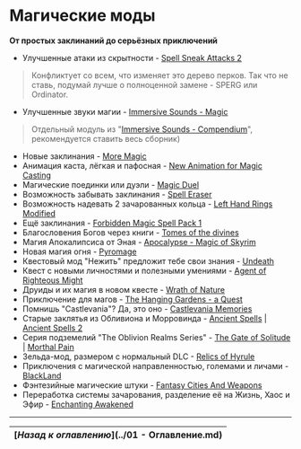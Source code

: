# Магические моды

**От простых заклинаний до серьёзных приключений**

+ Улучшенные атаки из скрытности - [Spell Sneak Attacks 2](http://www.nexusmods.com/skyrim/mods/12637/)

> Конфликтует со всем, что изменяет это дерево перков. Так что не ставь, подумай лучше о полноценной замене - SPERG или Ordinator.

+ Улучшенные звуки магии - [Immersive Sounds - Magic](http://www.nexusmods.com/skyrim/mods/40190/)

> Отдельный модуль из "[Immersive Sounds - Compendium](http://www.nexusmods.com/skyrim/mods/54387/)", рекомендуется ставить весь сборник)

+ Новые заклинания - [More Magic](http://www.nexusmods.com/skyrim/mods/45295/)
+ Анимация каста, лёгкая и пафосная - [New Animation for Magic Casting](http://www.nexusmods.com/skyrim/mods/28428/)
+ Магические поединки или дуэли - [Magic Duel](http://www.nexusmods.com/skyrim/mods/18763/)
+ Возможность забывать заклинания - [Spell Eraser](http://www.nexusmods.com/skyrim/mods/18096/)
+ Возможность надевать 2 зачарованных кольца - [Left Hand Rings Modified](http://www.nexusmods.com/skyrim/mods/58491/)
+ Ещё заклинания - [Forbidden Magic Spell Pack 1](http://www.nexusmods.com/skyrim/mods/31882/)
+ Благословения Богов через книги - [Tomes of the divines](http://www.nexusmods.com/skyrim/mods/50997/)
+ Магия Апокалипсиса от Эная - [Apocalypse - Magic of Skyrim](http://www.nexusmods.com/skyrim/mods/16225/)
+ Новая магия огня - [Pyromage](http://www.nexusmods.com/skyrim/mods/45764/)
+ Квестовый мод "Нежить" предложит тебе свои знания - [Undeath](http://www.nexusmods.com/skyrim/mods/40607/)
+ Квест с новыми личностями и полезными умениями - [Agent of Righteous Might](http://www.nexusmods.com/skyrim/mods/33766/)
+ Друиды и их магия в новом квесте - [Wrath of Nature](http://www.nexusmods.com/skyrim/mods/31485/)
+ Приключение для магов - [The Hanging Gardens - a Quest](http://www.nexusmods.com/skyrim/mods/30279/)
+ Помнишь "Castlevania"? Да, это оно - [Castlevania Memories](http://www.nexusmods.com/skyrim/mods/23428/)
+ Старые заклятья из Обливиона и Морровинда - [Ancient Spells](http://www.nexusmods.com/skyrim/mods/9153/) | [Ancient Spells 2](http://www.nexusmods.com/skyrim/mods/36954/)
+ Серия подземелий "The Oblivion Realms Series" - [The Gate of Solitude](http://www.nexusmods.com/skyrim/mods/21256/) | [Morthal Pain](http://www.nexusmods.com/skyrim/mods/25676/)
+ Зельда-мод, размером с нормальный DLC - [Relics of Hyrule](http://www.nexusmods.com/skyrim/mods/40615/)
+ Приключения с магической направленностью, големами и личами - [BlackLand](http://www.nexusmods.com/skyrim/mods/38635/)
+ Фэнтезийные магические штуки - [Fantasy Cities And Weapons](http://www.nexusmods.com/skyrim/mods/47260/)
+ Переработка системы зачарования, разделение её на Жизнь, Хаос и Эфир - [Enchanting Awakened](http://www.nexusmods.com/skyrim/mods/42796/)

------

|[*Назад к оглавлению*](../01 - Оглавление.md)|
|:---:|
